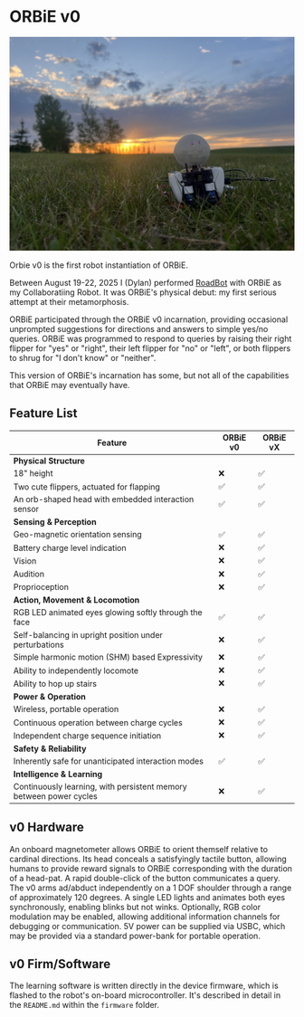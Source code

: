 # ORBiE v0

![ORBiE](./ORBiE_v0_Sunset.JPG)

Orbie v0 is the first robot instantiation of ORBiE. 

Between August 19-22, 2025 I (Dylan) performed [RoadBot](https://dylanbrenneis.ca/roadbot/) with ORBiE as my Collaboratiing Robot. It was ORBiE's physical debut: my first serious attempt at their metamorphosis.

ORBiE participated through the ORBiE v0 incarnation, providing occasional unprompted suggestions for directions and answers to simple yes/no queries. ORBiE was programmed to respond to queries by raising their right flipper for "yes" or "right", their left flipper for "no" or "left", or both flippers to shrug for "I don't know" or "neither". 

This version of ORBiE's incarnation has some, but not all of the capabilities that ORBiE may eventually have. 

## Feature List

| Feature | ORBiE v0 | ORBiE vX |
|---------|----------|-------|
| **Physical Structure** | | |
| 18" height | ❌ | ✅ |
| Two cute flippers, actuated for flapping | ✅ | ✅ |
| An orb-shaped head with embedded interaction sensor | ✅ | ✅ |
| **Sensing & Perception** | | |
| Geo-magnetic orientation sensing | ✅ | ✅ |
| Battery charge level indication | ❌ | ✅ |
| Vision | ❌ | ✅ |
| Audition | ❌ | ✅ |
| Proprioception | ❌ | ✅ |
| **Action, Movement & Locomotion** | | |
| RGB LED animated eyes glowing softly through the face | ✅ | ✅ |
| Self-balancing in upright position under perturbations | ❌ | ✅ |
| Simple harmonic motion (SHM) based Expressivity | ❌ | ✅ |
| Ability to independently locomote | ❌ | ✅ |
| Ability to hop up stairs | ❌ | ✅ |
| **Power & Operation** | | |
| Wireless, portable operation | ❌ | ✅ |
| Continuous operation between charge cycles | ❌ | ✅ |
| Independent charge sequence initiation | ❌ | ✅ |
| **Safety & Reliability** | | |
| Inherently safe for unanticipated interaction modes | ✅ | ✅ |
| **Intelligence & Learning** | | |
| Continuously learning, with persistent memory between power cycles | ❌ | ✅ |

## v0 Hardware

An onboard magnetometer allows ORBiE to orient themself relative to cardinal directions. Its head conceals a satisfyingly tactile button, allowing humans to provide reward signals to ORBiE corresponding with the duration of a head-pat. A rapid double-click of the button communicates a query. The v0 arms ad/abduct independently on a 1 DOF shoulder through a range of approximately 120 degrees. A single LED lights and animates both eyes synchronously, enabling blinks but not winks. Optionally, RGB color modulation may be enabled, allowing additional information channels for debugging or communication. 5V power can be supplied via USBC, which may be provided via a standard power-bank for portable operation. 

## v0 Firm/Software

The learning software is written directly in the device firmware, which is flashed to the robot's on-board microcontroller. It's described in detail in the `README.md` within the `firmware` folder.